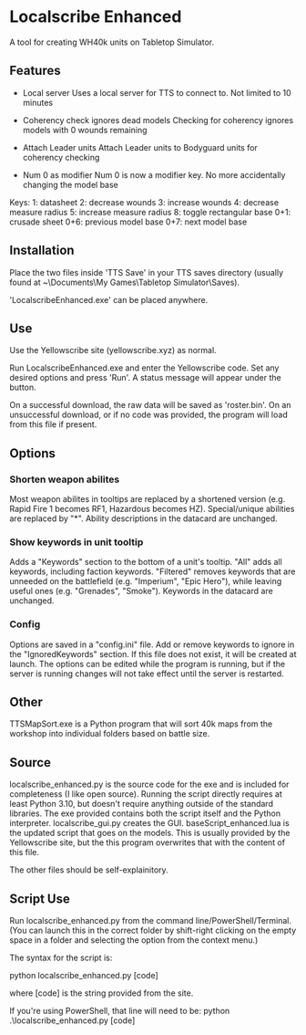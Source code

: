# Localscribe Enhanced

A tool for creating WH40k units on Tabletop Simulator.

## Features

* Local server
Uses a local server for TTS to connect to. Not limited to 10 minutes

* Coherency check ignores dead models
Checking for coherency ignores models with 0 wounds remaining

* Attach Leader units
Attach Leader units to Bodyguard units for coherency checking

* Num 0 as modifier
Num 0 is now a modifier key. No more accidentally changing the model base

Keys:
1: datasheet
2: decrease wounds
3: increase wounds
4: decrease measure radius
5: increase measure radius
8: toggle rectangular base
0+1: crusade sheet
0+6: previous model base
0+7: next model base


## Installation

Place the two files inside 'TTS Save' in your TTS saves directory (usually found at ~\Documents\My Games\Tabletop Simulator\Saves).

'LocalscribeEnhanced.exe' can be placed anywhere.


## Use

Use the Yellowscribe site (yellowscribe.xyz) as normal.

Run LocalscribeEnhanced.exe and enter the Yellowscribe code. Set any desired options and press 'Run'. A status message will appear under the button.

On a successful download, the raw data will be saved as 'roster.bin'. On an unsuccessful download, or if no code was provided, the program will load from this file if present.


## Options

### Shorten weapon abilites

Most weapon abilites in tooltips are replaced by a shortened version (e.g. Rapid Fire 1 becomes RF1, Hazardous becomes HZ). Special/unique abilities are replaced by "*". Ability descriptions in the datacard are unchanged.

### Show keywords in unit tooltip

Adds a "Keywords" section to the bottom of a unit's tooltip. "All" adds all keywords, including faction keywords. "Filtered" removes keywords that are unneeded on the battlefield (e.g. "Imperium", "Epic Hero"), while leaving useful ones (e.g. "Grenades", "Smoke"). Keywords in the datacard are unchanged.

### Config

Options are saved in a "config.ini" file. Add or remove keywords to ignore in the "IgnoredKeywords" section. If this file does not exist, it will be created at launch. The options can be edited while the program is running, but if the server is running changes will not take effect until the server is restarted.


## Other

TTSMapSort.exe is a Python program that will sort 40k maps from the workshop into individual folders based on battle size.


## Source

localscribe_enhanced.py is the source code for the exe and is included for completeness (I like open source). Running the script directly requires at least Python 3.10, but doesn't require anything outside of the standard libraries. The exe provided contains both the script itself and the Python interpreter.
localscribe_gui.py creates the GUI.
baseScript_enhanced.lua is the updated script that goes on the models. This is usually provided by the Yellowscribe site, but the this program overwrites that with the content of this file.

The other files should be self-explainitory.


## Script Use

Run localscribe_enhanced.py from the command line/PowerShell/Terminal. (You can launch this in the correct folder by shift-right clicking on the empty space in a folder and selecting the option from the context menu.)

The syntax for the script is:

python localscribe_enhanced.py [code]

where [code] is the string provided from the site.

If you're using PowerShell, that line will need to be:
python .\localscribe_enhanced.py [code]
